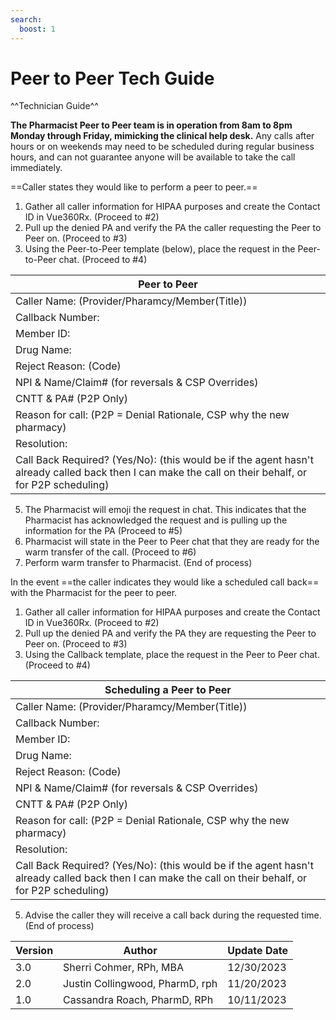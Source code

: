 ```yaml
---
search:
  boost: 1
---
```


# Peer to Peer Tech Guide

^^Technician Guide^^

**The Pharmacist Peer to Peer team is in operation from 8am to 8pm Monday through Friday, mimicking the clinical help desk.** Any calls after hours or on weekends may need to be scheduled during regular business hours, and can not guarantee anyone will be available to take the call immediately.

==Caller states they would like to perform a peer to peer.==

1.	Gather all caller information for HIPAA purposes and create the Contact ID in Vue360Rx. (Proceed to #2)
2.	Pull up the denied PA and verify the PA the caller requesting the Peer to Peer on. (Proceed to #3)
3.	Using the Peer-to-Peer template (below), place the request in the Peer-to-Peer chat. (Proceed to #4)

| Peer to Peer |
| -------------- |
| Caller Name: (Provider/Pharamcy/Member(Title)) |
|	Callback Number: |
|	Member ID: |
|	Drug Name: |
|	Reject Reason: (Code) |
| NPI & Name/Claim# (for reversals & CSP Overrides) |
| CNTT & PA# (P2P Only) |
|	Reason for call: (P2P = Denial Rationale, CSP why the new pharmacy) |
|	Resolution: |
| Call Back Required? (Yes/No): (this would be if the agent hasn't already called back then I can make the call on their behalf, or for P2P scheduling) |


5. The Pharmacist will emoji the request in chat. This indicates that the Pharmacist has acknowledged the request and is pulling up the information for the PA (Proceed to #5)
6.	Pharmacist will state in the Peer to Peer chat that they are ready for the warm transfer of the call. (Proceed to #6)
7.	Perform warm transfer to Pharmacist. (End of process)

In the event ==the caller indicates they would like a scheduled call back== with the Pharmacist for the peer to peer. 

1.	Gather all caller information for HIPAA purposes and create the Contact ID in Vue360Rx. (Proceed to #2)
2.	Pull up the denied PA and verify the PA they are requesting the Peer to Peer on. (Proceed to #3)
3.	Using the Callback template, place the request in the Peer to Peer chat. (Proceed to #4)

| Scheduling a Peer to Peer |
| -------------- |
| Caller Name: (Provider/Pharamcy/Member(Title)) |
|	Callback Number: |
|	Member ID: |
|	Drug Name: |
|	Reject Reason: (Code) |
| NPI & Name/Claim# (for reversals & CSP Overrides) |
| CNTT & PA# (P2P Only) |
|	Reason for call: (P2P = Denial Rationale, CSP why the new pharmacy) |
|	Resolution: |
| Call Back Required? (Yes/No): (this would be if the agent hasn't already called back then I can make the call on their behalf, or for P2P scheduling) |

5.	Advise the caller they will receive a call back during the requested time. (End of process)

| Version | Author | Update Date | 
| ------------- | ------------- |---------| 
| 3.0 | Sherri Cohmer, RPh, MBA | 12/30/2023 |
| 2.0 | Justin Collingwood, PharmD, rph | 11/20/2023 |
| 1.0 | Cassandra Roach, PharmD, RPh | 10/11/2023 |
